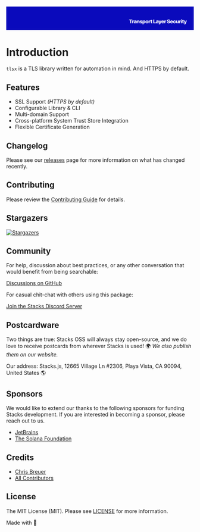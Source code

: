 <p align="center"><img src="https://github.com/stacksjs/tlsx/blob/main/.github/art/cover.png?raw=true" alt="Social Card of this repo"></p>

# Introduction

`tlsx` is a TLS library written for automation in mind. And HTTPS by default.

## Features

- SSL Support _(HTTPS by default)_
- Configurable Library & CLI
- Multi-domain Support
- Cross-platform System Trust Store Integration
- Flexible Certificate Generation

## Changelog

Please see our [releases](https://github.com/stacksjs/tlsx/releases) page for more information on what has changed recently.

## Contributing

Please review the [Contributing Guide](https://github.com/stacksjs/contributing) for details.

## Stargazers

[![Stargazers](https://starchart.cc/stacksjs/tlsx.svg?variant=adaptive)](https://starchart.cc/stacksjs/tlsx)

## Community

For help, discussion about best practices, or any other conversation that would benefit from being searchable:

[Discussions on GitHub](https://github.com/stacksjs/stacks/discussions)

For casual chit-chat with others using this package:

[Join the Stacks Discord Server](https://discord.gg/stacksjs)

## Postcardware

Two things are true: Stacks OSS will always stay open-source, and we do love to receive postcards from wherever Stacks is used! 🌍 _We also publish them on our website._

Our address: Stacks.js, 12665 Village Ln #2306, Playa Vista, CA 90094, United States 🌎

## Sponsors

We would like to extend our thanks to the following sponsors for funding Stacks development. If you are interested in becoming a sponsor, please reach out to us.

- [JetBrains](https://www.jetbrains.com/)
- [The Solana Foundation](https://solana.com/)

## Credits

- [Chris Breuer](https://github.com/chrisbbreuer)
- [All Contributors](https://github.com/stacksjs/tlsx/contributors)

## License

The MIT License (MIT). Please see [LICENSE](https://github.com/stacksjs/tlsx/tree/main/LICENSE.md) for more information.

Made with 💙

